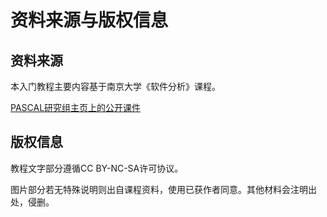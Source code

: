# 资料来源与版权信息

## 资料来源

本入门教程主要内容基于南京大学《软件分析》课程。

[PASCAL研究组主页上的公开课件](https://pascal-group.bitbucket.io/teaching.html)

## 版权信息

教程文字部分遵循CC BY-NC-SA许可协议。

图片部分若无特殊说明则出自课程资料，使用已获作者同意。其他材料会注明出处，侵删。

